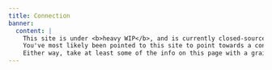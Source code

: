 ```yaml
---
title: Connection
banner:
  content: |
    This site is under <b>heavy WIP</b>, and is currently closed-source.
    You've most likely been pointed to this site to point towards a concept, or something.
    Either way, take at least some of the info on this page with a grain of salt, and also don't expect much info since it's very incomplete on content.
---
```

